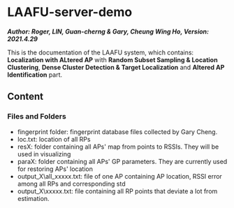 # LAAFU-server-demo
***Author: Roger, LIN, Guan-cherng & Gary, Cheung Wing Ho, Version: 2021.4.29***

This is the documentation of the LAAFU system, which contains: **Localization with ALtered AP** with **Random Subset Sampling & Location Clustering**, **Dense Cluster Detection & Target Localization** and **Altered AP Identification** part.

## Content
### Files and Folders

- fingerprint folder: fingerprint database files collected by Gary Cheng. 
- loc.txt: location of all RPs
- resX: folder containing all APs' map from points to RSSIs. They will be used in visualizing
- paraX: folder containing all APs' GP parameters. They are currently used for restoring APs' location
- output_X\all_xxxxx.txt: file of one AP containing AP location, RSSI error among all RPs and corresponding std
- output_X\xxxxx.txt: file containing all RP points that deviate a lot from estimation.

